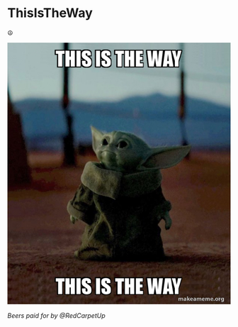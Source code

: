 # ThisIsTheWay



☮️

![This is the way](/this-is-the-2d44c94da1.jpg?raw=true )

*Beers paid for by @RedCarpetUp*
